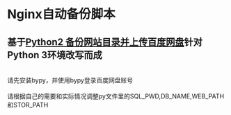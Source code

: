 # Nginx自动备份脚本
## 基于[Python2 备份网站目录并上传百度网盘](https://blog.csdn.net/aliveqf/article/details/70880624)针对Python 3环境改写而成
<br>请先安装bypy，并使用bypy登录百度网盘账号</br>
<br>请根据自己的需要和实际情况调整py文件里的SQL_PWD,DB_NAME,WEB_PATH和STOR_PATH</br>
